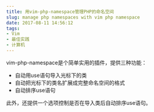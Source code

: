 ```yaml
---
title: 用vim-php-namespace管理PHP的命名空间
slug: manage php namespaces with vim php namespace
date: 2017-08-11 14:56:12
tags:
- Vim
- 最佳实践
- 计算机
---
```


vim-php-namespace是个简单实用的插件，提供三种功能：

- 自动用use语句导入光标下的类
- 自动把光标下的类名扩展成完整命名空间的格式
- 自动排序use语句

此外，还提供一个选项控制是否在导入类后自动排序use语句。

